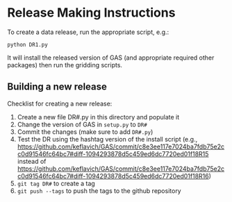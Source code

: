 Release Making Instructions
===========================

To create a data release, run the appropriate script, e.g.:

    python DR1.py

It will install the released version of GAS (and appropriate required other
packages) then run the gridding scripts.


Building a new release
----------------------

Checklist for creating a new release:

  1. Create a new file DR#.py in this directory and populate it
  2. Change the version of GAS in `setup.py` to `DR#`
  3. Commit the changes (make sure to add `DR#.py`)
  3. Test the DR using the hashtag version of the install script (e.g.,
     https://github.com/keflavich/GAS/commit/c8e3ee117e7024ba7fdb75e2cc0d91546fc64bc7#diff-1094293878d5c459ed6dc7720ed01f18R15
     instead of
     https://github.com/keflavich/GAS/commit/c8e3ee117e7024ba7fdb75e2cc0d91546fc64bc7#diff-1094293878d5c459ed6dc7720ed01f18R16)
  4. `git tag DR#` to create a tag
  5. `git push --tags` to push the tags to the github repository
